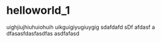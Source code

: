 # helloworld_1
uighjiujhiuhuiohuih
uikguigiyugiuygig
sdafdafd
sDf
afdasf
a
dfasasfdasfasdfas
asdfafasd
